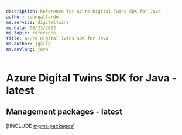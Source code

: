 ```yaml
---
description: Reference for Azure Digital Twins SDK for Java
author: johngallardo
ms.service: digitaltwins
ms.data: 08/23/2022
ms.topic: reference
title: Azure Digital Twins SDK for Java
ms.author: jgalla
ms.devlang: java
---
```

# Azure Digital Twins SDK for Java - latest

## Management packages - latest
[!INCLUDE [mgmt-packages](digital-twins-mgmt-index.md)]